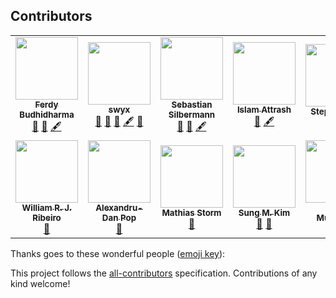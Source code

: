 ## Contributors

<!-- ALL-CONTRIBUTORS-LIST:START - Do not remove or modify this section -->
<!-- prettier-ignore-start -->
<!-- markdownlint-disable -->
<table>
  <tr>
    <td align="center"><a href="https://github.com/ferdaber"><img src="https://avatars2.githubusercontent.com/u/12239873?v=4" width="100px;" alt=""/><br /><sub><b>Ferdy Budhidharma</b></sub></a><br /><a href="https://github.com/typescript-cheatsheets/react/pulls?q=is%3Apr+reviewed-by%3Aferdaber" title="Reviewed Pull Requests">👀</a> <a href="#maintenance-ferdaber" title="Maintenance">🚧</a> <a href="#content-ferdaber" title="Content">🖋</a></td>
    <td align="center"><a href="https://twitter.com/swyx"><img src="https://avatars1.githubusercontent.com/u/6764957?v=4" width="100px;" alt=""/><br /><sub><b>swyx</b></sub></a><br /><a href="#ideas-sw-yx" title="Ideas, Planning, & Feedback">🤔</a> <a href="https://github.com/typescript-cheatsheets/react/pulls?q=is%3Apr+reviewed-by%3Asw-yx" title="Reviewed Pull Requests">👀</a> <a href="#maintenance-sw-yx" title="Maintenance">🚧</a> <a href="#content-sw-yx" title="Content">🖋</a> <a href="#question-sw-yx" title="Answering Questions">💬</a></td>
    <td align="center"><a href="https://github.com/eps1lon"><img src="https://avatars3.githubusercontent.com/u/12292047?v=4" width="100px;" alt=""/><br /><sub><b>Sebastian Silbermann</b></sub></a><br /><a href="https://github.com/typescript-cheatsheets/react/pulls?q=is%3Apr+reviewed-by%3Aeps1lon" title="Reviewed Pull Requests">👀</a> <a href="#maintenance-eps1lon" title="Maintenance">🚧</a> <a href="#content-eps1lon" title="Content">🖋</a></td>
    <td align="center"><a href="https://www.linkedin.com/in/islam-attrash-46703a94/"><img src="https://avatars0.githubusercontent.com/u/7091543?v=4" width="100px;" alt=""/><br /><sub><b>Islam Attrash</b></sub></a><br /><a href="#maintenance-Attrash-Islam" title="Maintenance">🚧</a> <a href="#content-Attrash-Islam" title="Content">🖋</a></td>
    <td align="center"><a href="https://stephenkoo.github.io/"><img src="https://avatars2.githubusercontent.com/u/18624246?v=4" width="100px;" alt=""/><br /><sub><b>Stephen Koo</b></sub></a><br /><a href="#question-stephenkoo" title="Answering Questions">💬</a> <a href="#example-stephenkoo" title="Examples">💡</a></td>
    <td align="center"><a href="https://github.com/andreasgruenh"><img src="https://avatars2.githubusercontent.com/u/12122390?v=4" width="100px;" alt=""/><br /><sub><b>Andreas</b></sub></a><br /><a href="https://github.com/typescript-cheatsheets/react/commits?author=andreasgruenh" title="Code">💻</a> <a href="https://github.com/typescript-cheatsheets/react/commits?author=andreasgruenh" title="Documentation">📖</a> <a href="#infra-andreasgruenh" title="Infrastructure (Hosting, Build-Tools, etc)">🚇</a></td>
    <td align="center"><a href="https://github.com/arvindcheenu"><img src="https://avatars2.githubusercontent.com/u/13925213?v=4" width="100px;" alt=""/><br /><sub><b>Arvind Srinivasan</b></sub></a><br /><a href="https://github.com/typescript-cheatsheets/react/commits?author=arvindcheenu" title="Code">💻</a> <a href="#content-arvindcheenu" title="Content">🖋</a> <a href="https://github.com/typescript-cheatsheets/react/commits?author=arvindcheenu" title="Documentation">📖</a> <a href="#maintenance-arvindcheenu" title="Maintenance">🚧</a></td>
  </tr>
  <tr>
    <td align="center"><a href="http://www.williamrjribeiro.com"><img src="https://avatars2.githubusercontent.com/u/1503499?v=4" width="100px;" alt=""/><br /><sub><b>William R. J. Ribeiro</b></sub></a><br /><a href="#ideas-williamrjribeiro" title="Ideas, Planning, & Feedback">🤔</a></td>
    <td align="center"><a href="https://alexandrudanpop.dev/"><img src="https://avatars0.githubusercontent.com/u/15979292?v=4" width="100px;" alt=""/><br /><sub><b>Alexandru-Dan Pop</b></sub></a><br /><a href="https://github.com/typescript-cheatsheets/react/commits?author=alexandrudanpop" title="Documentation">📖</a></td>
    <td align="center"><a href="https://github.com/mastorm"><img src="https://avatars1.githubusercontent.com/u/10759336?v=4" width="100px;" alt=""/><br /><sub><b>Mathias Storm</b></sub></a><br /><a href="https://github.com/typescript-cheatsheets/react/commits?author=mastorm" title="Documentation">📖</a></td>
    <td align="center"><a href="https://twitter.com/dance2die"><img src="https://avatars1.githubusercontent.com/u/8465237?v=4" width="100px;" alt=""/><br /><sub><b>Sung M. Kim</b></sub></a><br /><a href="https://github.com/typescript-cheatsheets/react/commits?author=dance2die" title="Documentation">📖</a> <a href="#ideas-dance2die" title="Ideas, Planning, & Feedback">🤔</a></td>
    <td align="center"><a href="https://ryota-murakami.github.io/"><img src="https://avatars2.githubusercontent.com/u/5501268?v=4" width="100px;" alt=""/><br /><sub><b>Ryota Murakami</b></sub></a><br /><a href="#example-ryota-murakami" title="Examples">💡</a> <a href="https://github.com/typescript-cheatsheets/react/commits?author=ryota-murakami" title="Documentation">📖</a></td>
    <td align="center"><a href="https://github.com/arpi17"><img src="https://avatars1.githubusercontent.com/u/13800404?v=4" width="100px;" alt=""/><br /><sub><b>Árpád Illyés</b></sub></a><br /><a href="https://github.com/typescript-cheatsheets/react/commits?author=arpi17" title="Code">💻</a></td>
  </tr>
</table>

<!-- markdownlint-enable -->
<!-- prettier-ignore-end -->

<!-- ALL-CONTRIBUTORS-LIST:END -->

Thanks goes to these wonderful people ([emoji key](https://allcontributors.org/docs/en/emoji-key)):

<!-- ALL-CONTRIBUTORS-LIST:START - Do not remove or modify this section -->
<!-- prettier-ignore -->
<!-- ALL-CONTRIBUTORS-LIST:END -->

This project follows the [all-contributors](https://github.com/all-contributors/all-contributors) specification. Contributions of any kind welcome!

